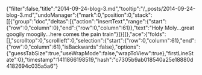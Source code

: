 {"filter":false,"title":"2014-09-24-blog-3.md","tooltip":"/_posts/2014-09-24-blog-3.md","undoManager":{"mark":0,"position":0,"stack":[[{"group":"doc","deltas":[{"action":"insertText","range":{"start":{"row":0,"column":0},"end":{"row":0,"column":61}},"text":"Holy Moly...great googily moogily...here comes the pain train"}]}]]},"ace":{"folds":[],"scrolltop":0,"scrollleft":0,"selection":{"start":{"row":0,"column":61},"end":{"row":0,"column":61},"isBackwards":false},"options":{"guessTabSize":true,"useWrapMode":false,"wrapToView":true},"firstLineState":0},"timestamp":1411866198519,"hash":"c7305b9ab018540a25e18880d4182694c035a5a6"}